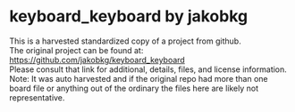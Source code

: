 
# keyboard_keyboard by jakobkg  
This is a harvested standardized copy of a project from github.  
The original project can be found at:  
https://github.com/jakobkg/keyboard_keyboard  
Please consult that link for additional, details, files, and license information.  
Note: It was auto harvested and if the original repo had more than one board file or anything out of the ordinary the files here are likely not representative.  
    